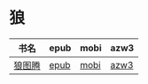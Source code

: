 # 狼

| 书名 | epub | mobi | azw3 |
| --- | --- | --- | --- |
| [狼图腾](None) | [epub](None) | [mobi](None) | [azw3](None) |
